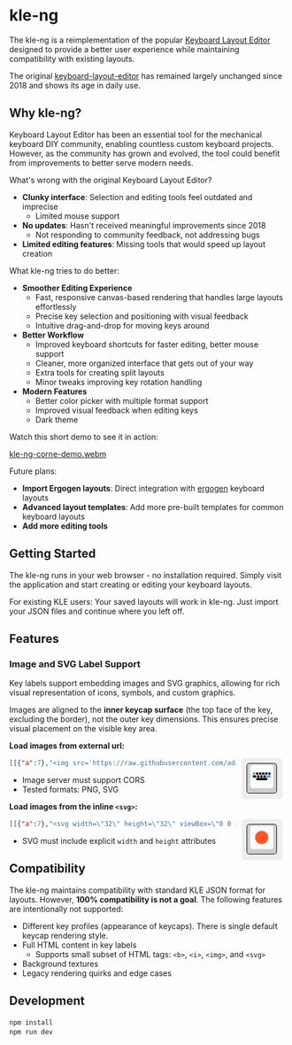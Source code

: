 # kle-ng

The kle-ng is a reimplementation of the popular [Keyboard Layout Editor](http://www.keyboard-layout-editor.com)
designed to provide a better user experience while maintaining compatibility
with existing layouts.

The original [keyboard-layout-editor](https://github.com/ijprest/keyboard-layout-editor)
has remained largely unchanged since 2018 and shows its age in daily use.

## Why kle-ng?

Keyboard Layout Editor has been an essential tool for the mechanical keyboard DIY community,
enabling countless custom keyboard projects. However, as the community has grown and evolved,
the tool could benefit from improvements to better serve modern needs.

What's wrong with the original Keyboard Layout Editor?

- **Clunky interface**: Selection and editing tools feel outdated and imprecise
  - Limited mouse support
- **No updates**: Hasn't received meaningful improvements since 2018
  - Not responding to community feedback, not addressing bugs
- **Limited editing features**: Missing tools that would speed up layout creation

What kle-ng tries to do better:

- **Smoother Editing Experience**
  - Fast, responsive canvas-based rendering that handles large layouts effortlessly
  - Precise key selection and positioning with visual feedback
  - Intuitive drag-and-drop for moving keys around
- **Better Workflow**
  - Improved keyboard shortcuts for faster editing, better mouse support
  - Cleaner, more organized interface that gets out of your way
  - Extra tools for creating split layouts
  - Minor tweaks improving key rotation handling
- **Modern Features**
  - Better color picker with multiple format support
  - Improved visual feedback when editing keys
  - Dark theme

Watch this short demo to see it in action:

[kle-ng-corne-demo.webm](https://github.com/user-attachments/assets/11bee053-c40e-4803-a07c-5e7ea1a0aa73)

Future plans:

- **Import Ergogen layouts**: Direct integration with [ergogen](https://github.com/ergogen/ergogen) keyboard layouts
- **Advanced layout templates**: Add more pre-built templates for common keyboard layouts
- **Add more editing tools**

## Getting Started

The kle-ng runs in your web browser - no installation required.
Simply visit the application and start creating or editing your keyboard layouts.

For existing KLE users: Your saved layouts will work in kle-ng.
Just import your JSON files and continue where you left off.

## Features

### Image and SVG Label Support

Key labels support embedding images and SVG graphics, allowing for rich visual representation of icons, symbols, and custom graphics.

Images are aligned to the **inner keycap surface** (the top face of the key, excluding the border), not the outer key dimensions. This ensures precise visual placement on the visible key area.

**Load images from external url:**

<a href="http://editor.keyboard-tools.xyz/#share=NrDeCIENwLgdgL4BpwB4CWBbA5gAgM4BOAxgLwDkAFgC7UAO+MA9E4ZAO4B0261lArgCN++AKYkA9gDtqomZ2ITMTSABNImdviYBrADaiAtFOytRAM22VRa7Zkj5ZhJnSF70xJuuqQmH6dr6opx0JuS47OiqfKQAzABMuNbo2DRx8QB84AC62UA">
  <img align="right" src="resources/label-external-image.png" hspace=10>
</a>

```json
[[{"a":7},"<img src='https://raw.githubusercontent.com/adamws/kle-ng/refs/heads/master/public/data/icons/kle.png' width=32 height=32>"]]
```

- Image server must support CORS
- Tested formats: PNG, SVG

**Load images from the inline `<svg>`:**

<a href="http://editor.keyboard-tools.xyz/#share=NrDeCIENwLgdgL4BpwB4DOA3A5gAgO4CWAJgC4AWAvADrgDMATLbuQKaHbmk31Pi6ZCrfACEA9gA8eABlyzGuRswkBbADYA7dDy6kADjAD0h-KYB0+OmbEAnbIYbSnhrNloA+VAGNCNr2tZcLylaAEYANmYvAE8eCOYbOL5cADNCNTUeAGIAMRyAVjgGPkNPFxx3cABdKqA">
  <img align="right" src="resources/label-inline-svg.png" hspace=10>
</a>

```json
[[{"a":7},"<svg width=\"32\" height=\"32\" viewBox=\"0 0 32 32\" xmlns=\"http://www.w3.org/2000/svg\"><circle cx=\"16\" cy=\"16\" r=\"12\" fill=\"#FF5722\"/></svg>"]]
```

- SVG must include explicit `width` and `height` attributes

## Compatibility

The kle-ng maintains compatibility with standard KLE JSON format for layouts.
However, **100% compatibility is not a goal**.
The following features are intentionally not supported:

- Different key profiles (appearance of keycaps). There is single default keycap rendering style.
- Full HTML content in key labels
  - Supports small subset of HTML tags: `<b>`, `<i>`, `<img>`, and `<svg>`
- Background textures
- Legacy rendering quirks and edge cases

## Development

```bash
npm install
npm run dev
```
